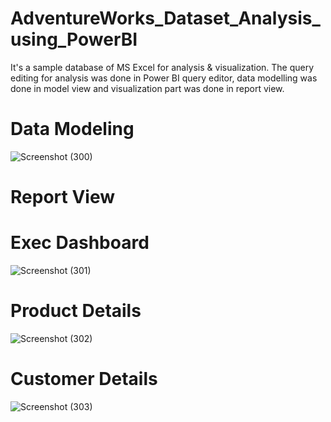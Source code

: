 # AdventureWorks_Dataset_Analysis_using_PowerBI
It's a sample database of MS Excel for analysis & visualization. The query editing for analysis was done in Power BI query editor, data modelling was done in model view and visualization part was done in report view.
# Data Modeling
![Screenshot (300)](https://github.com/Nishishrivastava/AdventureWorks_Dataset_Analysis_using_PowerBI/assets/83336594/6ec4c2c3-a27f-482a-bf4c-c4d55f90b9b7)

# Report View
# Exec Dashboard
![Screenshot (301)](https://github.com/Nishishrivastava/AdventureWorks_Dataset_Analysis_using_PowerBI/assets/83336594/2f0317f3-3509-44d3-9b5b-a58128601dfc)

# Product Details
![Screenshot (302)](https://github.com/Nishishrivastava/AdventureWorks_Dataset_Analysis_using_PowerBI/assets/83336594/1e0ae15f-e4c6-459c-82a1-b4643ff90e86)

# Customer Details
![Screenshot (303)](https://github.com/Nishishrivastava/AdventureWorks_Dataset_Analysis_using_PowerBI/assets/83336594/974a95a7-0c34-4946-b356-ed239b55b3b8)

